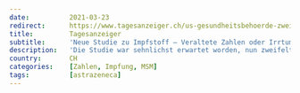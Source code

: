 ```yaml
---
date:          2021-03-23
redirect:      https://www.tagesanzeiger.ch/us-gesundheitsbehoerde-zweifelt-an-astrazeneca-daten-458792166530
title:         Tagesanzeiger
subtitle:      'Neue Studie zu Impfstoff – Veraltete Zahlen oder Irrtum? AstraZeneca will Datendebakel aufklären'
description:   'Die Studie war sehnlichst erwartet worden, nun zweifelt die US-Gesundheitsbehörde an deren Aktualität. Swissmedic will unabhängig davon «genau» prüfen.'
country:       CH
categories:    [Zahlen, Impfung, MSM]
tags:          [astrazeneca]
---
```

